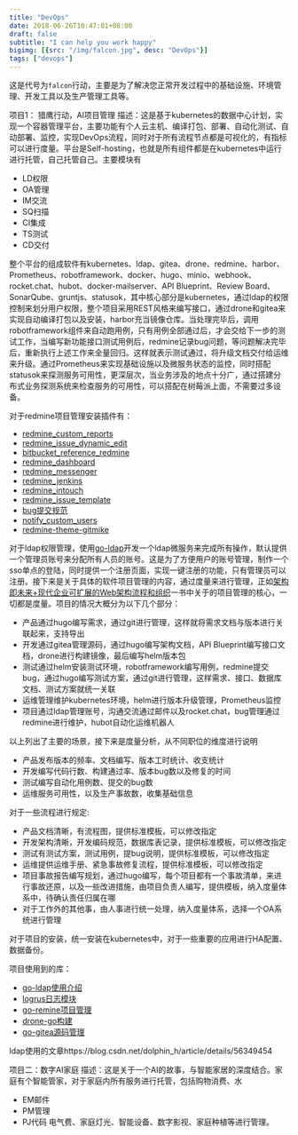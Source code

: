 ```yaml
---
title: "DevOps"
date: 2018-06-26T10:47:01+08:00
draft: false
subtitle: "I can help you work happy"
bigimg: [{src: "/img/falcon.jpg", desc: "DevOps"}]
tags: ["devops"]
---
```

这是代号为`falcon`行动，主要是为了解决您正常开发过程中的基础设施、环境管理、开发工具以及生产管理工具等。
<!--more-->
项目1： 猎鹰行动，AI项目管理
描述：这是基于kubernetes的数据中心计划，实现一个容器管理平台，主要功能有个人云主机、编译打包、部署、自动化测试、自动部署、监控，实现DevOps流程，同时对于所有流程节点都是可视化的，有指标可以进行度量。平台是Self-hosting，也就是所有组件都是在kubernetes中运行进行托管，自己托管自己。主要模块有

- LD权限
- OA管理
- IM交流
- SQ扫描
- CI集成
- TS测试
- CD交付

整个平台的组成软件有kubernetes、ldap、gitea、drone、redmine、harbor、Prometheus、robotframework、docker、hugo、minio、webhook、rocket.chat、hubot、docker-mailserver、API Blueprint、Review Board、SonarQube、gruntjs、statusok，其中核心部分是kubernetes，通过ldap的权限控制来划分用户权限，整个项目采用REST风格来编写接口，通过drone和gitea来实现自动编译打包以及安装，harbor充当镜像仓库。当处理完毕后，调用robotframework组件来自动跑用例，只有用例全部通过后，才会交给下一步的测试工作，当编写新功能接口测试用例后，redmine记录bug问题，等问题解决完毕后，重新执行上述工作来全量回归。这样就表示测试通过，将升级文档交付给运维来升级。通过Prometheus来实现基础设施以及微服务状态的监控，同时搭配statusok来探测服务可用性，更深层次，当业务涉及的地点十分广，通过搭建分布式业务探测系统来检查服务的可用性，可以搭配在树莓派上面，不需要过多设备。

对于redmine项目管理安装插件有：

- [redmine_custom_reports](https://github.com/Restream/redmine_custom_reports)
- [redmine_issue_dynamic_edit](http://www.redmine.org/plugins/redmine_issue_dynamic_edit)
- [bitbucket_reference_redmine](http://www.redmine.org/plugins/bitbucket_reference_redmine)
- [redmine_dashboard](https://github.com/jgraichen/redmine_dashboard)
- [redmine_messenger](https://github.com/AlphaNodes/redmine_messenger)
- [redmine_jenkins](https://github.com/jbox-web/redmine_jenkins)
- [redmine_intouch](https://github.com/centosadmin/redmine_intouch)
- [redmine_issue_template](https://github.com/Restream/redmine_issue_template)
- [bug提交规范](https://zh.opensuse.org/openSUSE:%E6%8F%90%E4%BA%A4%E9%94%99%E8%AF%AF%E6%8A%A5%E5%91%8A)
- [notify_custom_users](https://github.com/Restream/notify_custom_users)
- [redmine-theme-gitmike](https://github.com/makotokw/redmine-theme-gitmike)

对于ldap权限管理，使用[go-ldap](https://github.com/go-ldap/ldap)开发一个ldap微服务来完成所有操作，默认提供一个管理员账号来分配所有人员的账号。这是为了方便用户的账号管理，制作一个sso单点的登陆，同时提供一个注册页面，实现一键注册的功能，只有管理员可以注册。接下来是关于具体的软件项目管理的内容，通过度量来进行管理，正如[架构即未来+现代企业可扩展的Web架构流程和组织](https://pan.baidu.com/s/1QWqEXp2msRg0qu3GAoDE7A)一书中关于的项目管理的核心，一切都是度量。项目的情况大概分为以下几个部分：

- 产品通过hugo编写需求，通过git进行管理，这样就将需求文档与版本进行关联起来，支持导出
- 开发通过gitea管理源码，通过hugo编写架构文档，API Blueprint编写接口文档，drone进行构建镜像，最后编写helm版本包
- 测试通过helm安装测试环境，robotframework编写用例，redmine提交bug，通过hugo编写测试方案，通过git进行管理，这样需求、接口、数据库文档、测试方案就统一关联
- 运维管理维护kubernetes环境，helm进行版本升级管理，Prometheus监控
- 项目通过ldap管理账号，沟通交流通过邮件以及rocket.chat，bug管理通过redmine进行维护，hubot自动化运维机器人

以上列出了主要的场景，接下来是度量分析，从不同职位的维度进行说明

- 产品发布版本的频率、文档编写、版本工时统计、收支统计
- 开发编写代码行数、构建通过率、版本bug数以及修复的时间
- 测试编写自动化用例数、提交的bug数
- 运维服务可用性，以及生产事故数，收集基础信息

对于一些流程进行规定:

- 产品文档清晰，有流程图，提供标准模板，可以修改指定
- 开发架构清晰，开发编码规范，数据库表记录，提供标准模板，可以修改指定
- 测试有测试方案，测试用例，提bug说明，提供标准模板，可以修改指定
- 运维提供运维手册、紧急事故修复流程，提供标准模板，可以修改指定
- 项目事故报告编写规划，通过hugo编写，每个项目都有一个事故清单，来进行事故还原，以及一些改进措施，由项目负责人编写，提供模板，纳入度量体系中，待确认责任归属在哪
- 对于工作外的其他事，由人事进行统一处理，纳入度量体系，选择一个OA系统进行管理

对于项目的安装，统一安装在kubernetes中，对于一些重要的应用进行HA配置、数据备份。

项目使用到的库：

- [go-ldap使用介绍](https://www.golang123.com/topic/1750)
- [logrus日志模块](https://github.com/sirupsen/logrus)
- [go-remine项目管理](github.com/mattn/go-redmine)
- [drone-go构建](github.com/drone/drone-go/drone)
- [go-gitea源码管理](github.com/go-gitea/go-sdk/gitea)

ldap使用的文章https://blog.csdn.net/dolphin_h/article/details/56349454

项目二：数字AI家庭
描述：这是关于一个AI的故事，与智能家居的深度结合。家庭有个智能管家，对于家庭内所有服务进行托管，包括购物消费、水
- EM邮件
- PM管理
- PJ代码
电气费、家庭灯光、智能设备、数字影视、家庭种植等进行管理。